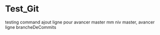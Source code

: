 # Test_Git
testing  command
ajout ligne pour avancer master 
mm niv master, avancer ligne brancheDeCommits